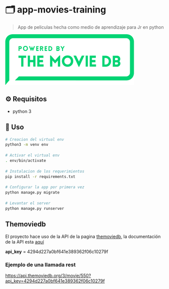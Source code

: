 # :card_index_dividers: app-movies-training

> App de peliculas hecha como medio de aprendizaje para Jr en python

![alt](docs/img/tmdb.png)

## :gear: Requisitos

* python 3

## :tada: Uso

```bash
# Creacion del virtual env
python3 -m venv env

# Activar el virtual env
. env/bin/activate

# Instalacion de los requerimientos
pip install -r requirements.txt

# Configurar la app por primera vez
python manage.py migrate

# Levantar el server
python manage.py runserver
```

## Themoviedb

El proyecto hace uso de la API de la pagina [themoviedb](https://www.themoviedb.org/), la documentación de la API esta [aquí](https://developers.themoviedb.org/3/getting-started/introduction)

**api_key** = 4294d227a0bf641e389362f06c10279f

### Ejemplo de una llamada rest

<https://api.themoviedb.org/3/movie/550?api_key=4294d227a0bf641e389362f06c10279f>
